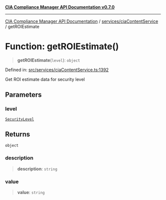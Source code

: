 [**CIA Compliance Manager API Documentation v0.7.0**](../../../README.md)

***

[CIA Compliance Manager API Documentation](../../../modules.md) / [services/ciaContentService](../README.md) / getROIEstimate

# Function: getROIEstimate()

> **getROIEstimate**(`level`): `object`

Defined in: [src/services/ciaContentService.ts:1392](https://github.com/Hack23/cia-compliance-manager/blob/a904e43458f81faf7066f9da9fc149cc9f6e236d/src/services/ciaContentService.ts#L1392)

Get ROI estimate data for security level

## Parameters

### level

[`SecurityLevel`](../../../types/cia/type-aliases/SecurityLevel.md)

## Returns

`object`

### description

> **description**: `string`

### value

> **value**: `string`
